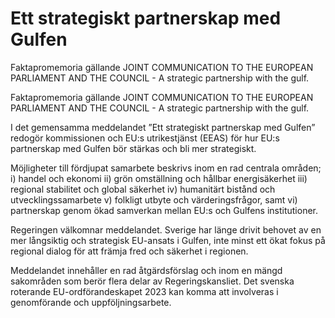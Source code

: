 # Ett strategiskt partnerskap med Gulfen

Faktapromemoria gällande JOINT COMMUNICATION TO THE EUROPEAN PARLIAMENT AND
THE COUNCIL - A strategic partnership with the gulf.

Faktapromemoria gällande JOINT COMMUNICATION TO THE EUROPEAN PARLIAMENT AND
THE COUNCIL - A strategic partnership with the gulf.

I det gemensamma meddelandet ”Ett strategiskt partnerskap med Gulfen” redogör kommissionen och EU:s utrikestjänst (EEAS) för hur EU:s partnerskap med Gulfen bör stärkas och bli mer strategiskt.

Möjligheter till fördjupat samarbete beskrivs inom en rad centrala områden; i) handel och ekonomi ii) grön omställning och hållbar energisäkerhet iii) regional stabilitet och global säkerhet iv) humanitärt bistånd och utvecklingssamarbete v) folkligt utbyte och värderingsfrågor, samt vi) partnerskap genom ökad samverkan mellan EU:s och Gulfens institutioner.

Regeringen välkomnar meddelandet. Sverige har länge drivit behovet av en mer långsiktig och strategisk EU-ansats i Gulfen, inte minst ett ökat fokus på regional dialog för att främja fred och säkerhet i regionen.

Meddelandet innehåller en rad åtgärdsförslag och inom en mängd sakområden som berör flera delar av Regeringskansliet. Det svenska roterande EU-ordförandeskapet 2023 kan komma att involveras i genomförande och uppföljningsarbete.
